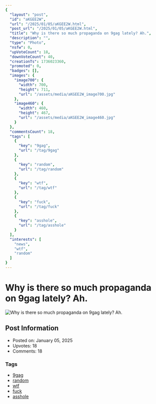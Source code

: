 ```yaml
---
{
  "layout": "post",
  "id": "aKGEE2W",
  "url": "/2025/01/05/aKGEE2W.html",
  "post_url": "/2025/01/05/aKGEE2W.html",
  "title": "Why is there so much propaganda on 9gag lately? Ah.",
  "description": "",
  "type": "Photo",
  "nsfw": 0,
  "upVoteCount": 18,
  "downVoteCount": 40,
  "creationTs": 1736023360,
  "promoted": 0,
  "badges": [],
  "images": {
    "image700": {
      "width": 700,
      "height": 711,
      "url": "/assets/media/aKGEE2W_image700.jpg"
    },
    "image460": {
      "width": 460,
      "height": 467,
      "url": "/assets/media/aKGEE2W_image460.jpg"
    }
  },
  "commentsCount": 18,
  "tags": [
    {
      "key": "9gag",
      "url": "/tag/9gag"
    },
    {
      "key": "random",
      "url": "/tag/random"
    },
    {
      "key": "wtf",
      "url": "/tag/wtf"
    },
    {
      "key": "fuck",
      "url": "/tag/fuck"
    },
    {
      "key": "asshole",
      "url": "/tag/asshole"
    }
  ],
  "interests": [
    "news",
    "wtf",
    "random"
  ]
}
---
```


# Why is there so much propaganda on 9gag lately? Ah.

![Why is there so much propaganda on 9gag lately? Ah.](/assets/media/aKGEE2W_image700.jpg)

## Post Information

- Posted on: January 05, 2025
- Upvotes: 18
- Comments: 18

### Tags

- [9gag](/tag/9gag)
- [random](/tag/random)
- [wtf](/tag/wtf)
- [fuck](/tag/fuck)
- [asshole](/tag/asshole)
